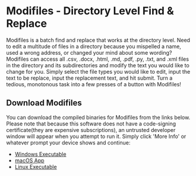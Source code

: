 # Modifiles - Directory Level Find & Replace
Modifiles is a batch find and replace that works at the directory level. Need to edit a multitude of files in a directory because you mispelled a name, used a wrong address, or changed your mind about some wording? Modifiles can access all .csv, .docx, .html, .md, .pdf, .py, .txt, and .xml files in the directory and its subdirectories and modify the text you would like to change for you. Simply select the file types you would like to edit, input the text to be replace, input the replacement text, and hit submit. Turn a tedious, monotonous task into a few presses of a button with Modifiles!

## Download Modifiles

You can download the compiled binaries for Modifiles from the links below. Please note that because this software does not have a code-signing certificate(they are expensive subscriptions), an untrusted developer window will appear when you attempt to run it. Simply click 'More Info' or whatever prompt your device shows and continue:

- [Windows Executable](dist/modifiles.exe)
- [macOS App](dist/Modifiles.app)
- [Linux Executable](dist/modifilesLinux)

